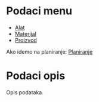 # Podaci menu

- [Alat](mk001/mk001.md)
- [Materijal](mk002/mk002.md)
- [Proizvod](mk003/mk003.md)

Ako idemo na planiranje:
[Planiranje](../p1/p1.md)

# Podaci opis

Opis podataka.

